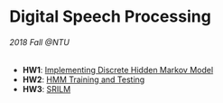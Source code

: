 # Digital Speech Processing
###### 2018 Fall @NTU

* **HW1**: [Implementing Discrete Hidden Markov Model](https://github.com/Rscathac/Digital-Speech-Processing/tree/master/hw1)
* **HW2**: [HMM Training and Testing](https://github.com/Rscathac/Digital-Speech-Processing/tree/master/hw2)
* **HW3**: [SRILM](https://github.com/Rscathac/Digital-Speech-Processing/tree/master/hw3)
